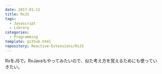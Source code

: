 ```yaml
---
date: 2017-01-11
title: RxJS
tags:
  - Javascript
  - Library
categories:
  - Programming
template: github.html
repository: Reactive-Extensions/RxJS
---
```

RxをJSで。RxJavaもやってみたいので、似た考え方を覚えるためにも使っていきたい。
